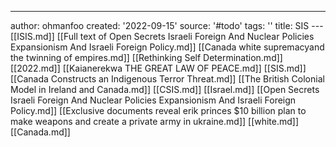 ---
author: ohmanfoo
created: '2022-09-15'
source: '#todo'
tags: ''
title: SIS
---[[ISIS.md]]
[[Full text of Open Secrets Israeli Foreign And Nuclear Policies Expansionism And Israeli Foreign Policy.md]]
[[Canada white supremacyand the twinning of empires.md]]
[[Rethinking Self Determination.md]]
[[2022.md]]
[[Kaianerekwa THE GREAT LAW OF PEACE.md]]
[[SIS.md]]
[[Canada Constructs an Indigenous Terror Threat.md]]
[[The British Colonial Model in Ireland and Canada.md]]
[[CSIS.md]]
[[Israel.md]]
[[Open Secrets Israeli Foreign And Nuclear Policies Expansionism And Israeli Foreign Policy.md]]
[[Exclusive documents reveal erik princes $10 billion plan to make weapons and create a private army in ukraine.md]]
[[white.md]]
[[Canada.md]]

